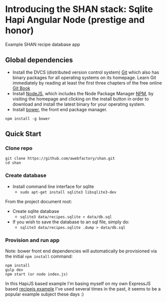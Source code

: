 # Introducing the SHAN stack: Sqlite Hapi Angular Node (prestige and honor)

Example SHAN recipe database app

## Global dependencies

* Install the DVCS (distributed version control system) [Git](https://git-scm.com/) which also has binary packages for all operating systems on its homepage. Learn Git immediately by reading at least the first three chapters of the free online [Git Book](https://git-scm.com/book/en/v2)
* Install [NodeJS](https://nodejs.org/), which includes the Node Package Manager [NPM](https://www.npmjs.com/), by visiting the homepage and clicking on the install button in order to download and install the latest binary for your operating system.
* Install [bower](http://bower.io/), the front end package manager.

`npm install -g bower`

## Quick Start

### Clone repo

````
git clone https://github.com/awebfactory/shan.git
cd shan
````

### Create database


* Install command line interface for sqlite
  * `sudo apt-get install sqlite3 libsqlite3-dev`
  
From the project document root:

* Create sqlite database
  * `sqlite3 data/recipes.sqlite < data/db.sql`
* If you wish to save the database to an sql file, simply do:
  * `sqlite3 data/recipes.sqlite .dump > data/db.sql`


### Provision and run app

Note: bower front end dependencies will automatically be provisioned via the initial `npm install` command:

````
npm install
gulp dev
npm start (or node index.js)
````

In this HapiJS based example I'm basing myself on my own ExpressJS based [recipejs example](https://github.com/victorkane/recipe-js) I've used several times in the past, it seems to be a popular example subject these days :) 

